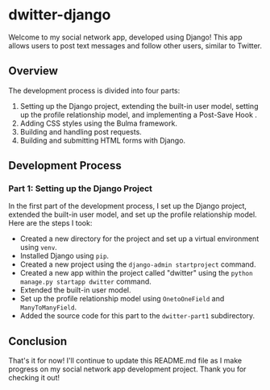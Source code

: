 # dwitter-django

Welcome to my social network app, developed using Django! This app allows users to post text messages and follow other users, similar to Twitter.

## Overview

The development process is divided into four parts:

1. Setting up the Django project, extending the built-in user model, setting up the profile relationship model, and implementing a Post-Save Hook .
2. Adding CSS styles using the Bulma framework.
3. Building and handling post requests.
4. Building and submitting HTML forms with Django.

## Development Process

### Part 1: Setting up the Django Project

In the first part of the development process, I set up the Django project, extended the built-in user model, and set up the profile relationship model. Here are the steps I took:

- Created a new directory for the project and set up a virtual environment using `venv`.
- Installed Django using `pip`.
- Created a new project using the `django-admin startproject` command.
- Created a new app within the project called "dwitter" using the `python manage.py startapp dwitter` command.
- Extended the built-in user model.
- Set up the profile relationship model using `OnetoOneField` and `ManyToManyField`.
- Added the source code for this part to the `dwitter-part1` subdirectory.

## Conclusion

That's it for now! I'll continue to update this README.md file as I make progress on my social network app development project. Thank you for checking it out!
